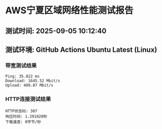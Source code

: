 # AWS宁夏区域网络性能测试报告
## 测试时间: 2025-09-05 10:12:40
## 测试环境: GitHub Actions Ubuntu Latest (Linux)

### 带宽测试结果
```
Ping: 35.022 ms
Download: 1645.52 Mbit/s
Upload: 409.87 Mbit/s
```

### HTTP连接测试结果
```
HTTP状态码: 307
响应时间: 1.291020秒
下载速度: 0字节/秒
```

